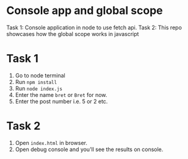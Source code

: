 # Console app and global scope
Task 1: Console application in node to use fetch api.
Task 2: This repo showcases how the global scope works in javascript



# Task 1
1. Go to node terminal
2. Run `npm install`
3. Run `node index.js`
4. Enter the name `bret` or `Bret` for now.
5. Enter the post number i.e. 5 or 2 etc.

# Task 2
1. Open `index.html` in browser.
2. Open debug console and you'll see the results on console.
